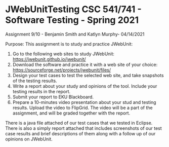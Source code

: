 # JWebUnitTesting CSC 541/741 - Software Testing - Spring 2021 

Assignment 9/10 - Benjamin Smith and Katlyn Murphy- 04/14/2021

Purpose: This assignment is to study and practice JWebUnit: 
1. Go to the following web sites to study JWebUnit: https://jwebunit.github.io/jwebunit/
2.	Download the software and practice it with a web site of your choice: https://sourceforge.net/projects/jwebunit/files/
3.	Design your test cases to test the selected web site, and take snapshots of the testing results.
4.	Write a report about your study and opinions of the tool.  Include your testing results in the report. 
5.	Submit your report to EKU Blackboard.
6.	Prepare a 10-minutes video presentation about your stud and testing results.  Upload the video to FlipGrid. The video will be a part of the assignment, and will be graded together with the report.

There is a java file attached of our test cases that we tested in Eclipse. There is also a simply report attached that includes screenshots of our test case results and brief descriptions of them along with a follow up of our opinions on JWebUnit.

